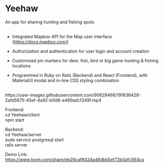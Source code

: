 # Yeehaw
An app for sharing hunting and fishing spots  
<br>
* Integrated Mapbox API for the Map user interface (https://docs.mapbox.com/)

* Authorization and authentication for user login and account creation

* Customized pin markers for deer, fish, bird or big game hunting & fishing locations

* Programmed in Ruby on Rails (Backend) and React (Frontend), with MaterialUI modal and in-line CSS styling combination
<br/>
https://user-images.githubusercontent.com/90629466/191636428-2afd5675-45ef-4a92-b0d8-e489adcf249f.mp4

Frontend:
<br>
cd Yeehaw/client 
<br>
npm start

Backend:
<br>
cd Yeehaw/server
<br>
sudo service postgresql start
<br>
rails server

Demo Link: https://www.loom.com/share/eb26caf8424a46dbb5ef72b0afc564ca
